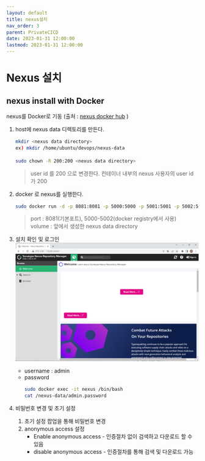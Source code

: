 ```yaml
---
layout: default
title: nexus설치 
nav_order: 3
parent: PrivateCICD
date: 2023-01-31 12:00:00
lastmod: 2023-01-31 12:00:00
---
```


# Nexus 설치   

## nexus install with Docker

nexus를 Docker로 기동 (출처 : [nexus docker hub][nexus docker]  )

   [nexus docker]: https://hub.docker.com/r/sonatype/nexus3 "Nexus Docker"   

1. host에 nexus data 디렉토리를 만든다.   
    ```sh
    mkdir <nexus data directory>
    ex) mkdir /home/ubuntu/devops/nexus-data

    sudo chown -R 200:200 <nexus data directory>
    ```
    > user id 를 200 으로 변경한다. 컨테이너 내부의 nexus 사용자의 user id 가 200   

2. docker 로 nexus를 실행한다.    
    ```sh
    sudo docker run -d -p 8081:8081 -p 5000:5000 -p 5001:5001 -p 5002:5002 --name nexus -v /home/ubuntu/devops/nexus-data:/nexus-data sonatype/nexus3
    ```
    > port : 8081(기본포트), 5000-5002(docker registry에서 사용)   
    > volume : 앞에서 생성한 nexus data directory   

3. 설치 확인 및 로그인   
    ![nexus 설치](../image/PrivateCICD/nexus1.png)   

    * username : admin
    * password 
        ```sh
        sudo docker exec -it nexus /bin/bash
        cat /nexus-data/admin.password
        ```

4. 비밀번호 변경 및 초기 설정   
    1. 초기 설정 팝업을 통해 비밀번호 변경   
    2. anonymous access 설정    
        * Enable anonymous access - 인증절차 없이 검색하고 다운로드 할 수 있음
        * disable anonymous access - 인증절차를 통해 검색 및 다운로드 가능   